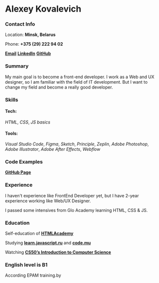 # Alexey Kovalevich


### Contact Info

Location: **Minsk, Belarus**

Phone: **+375 (29) 222 94 02**

**[Email](belshina25@gmail.com)** **[LinkedIn](https://www.linkedin.com/in/alexkovalevich27/)** **[GitHub](https://github.com/Alexey-Kovalevich)**


### Summary

My main goal is to become a front-end developer. I work as a Web and UX designer, so I am familiar with the field of IT development. But I want to change my field and become a really good developer.


### Skills

#### Tech:

*HTML*, *CSS*, *JS basics*

#### Tools:

*Visual Studio Code*, *Figma*, *Sketch*, *Principle*, *Zeplin*, *Adobe Photoshop*, *Adobe Illustrator*, *Adobe After Effects*, *Webflow*


### Code Examples

**[GitHub Page](https://github.com/Alexey-Kovalevich)**


### Experience

I haven't experience like FrontEnd Developer yet, but I have 2-year experience working like Web/UX Designer.

I passed some intensives from Glo Academy learning HTML, CSS & JS. 


### Education

Self-education of **[HTMLAcademy](https://htmlacademy.ru/profile/id1249951)**

Studying **[learn.javascript.ru](https://learn.javascript.ru/)** and **[code.mu](http://code.mu/ru/javascript/book/prime/)**

Watching **[CS50’s Introduction to Computer Science](https://www.edx.org/course/cs50s-introduction-to-computer-science)**


### English level is B1

According EPAM training.by
